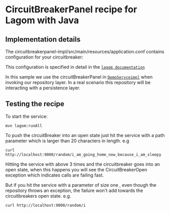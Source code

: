 # CircuitBreakerPanel recipe for Lagom with Java


## Implementation details
The circuitbreakerpanel-impl/src/main/resources/application.conf contains configuration for your circuitbreaker:

This configuration is specified in detail in the [`lagom documentation`](https://www.lagomframework.com/documentation/1.4.x/java/ServiceClients.html#Circuit-Breaker-Configuration)

In this sample we use the circuitBreakerPanel in [`DemoServceimpl`](src/main/java/com/lightbend/lagom/recipes/cbpanel/impl/DemoServiceImpl)
when invoking our repository layer.
In a real scenario this repository will be interacting with a persistence layer.



## Testing the recipe

To start the service:

```
mvn lagom:runAll
```
To push the circuitBreaker into an open state just hit the service with a path parameter which is larger than 20 
characters in length.
e.g
```
curl http://localhost:9000/random/i_am_going_home_now_because_i_am_sleepy
```
Hitting the service with above 3 times and the circuitbreaker goes into an open state, when this happens you will
see the CircuitBreakerOpen exception which indicates calls are failing fast.

But if you hit the service with a parameter of size one , even though the repository throws an exception, the failure
won't add towards the circuitbreakers open state.
e.g.
```
curl http://localhost:9000/random/i
```


